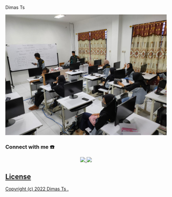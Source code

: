 Dimas Ts

![photo](./Foto/kelas.jpg)

### Connect with me ☎️
<p align="center">
<a href="https://instagram.com/lorddimas_"><img src="https://img.shields.io/badge/Instagram-E4405F?style=for-the-badge&logo=instagram&logoColor=white"/> 
<a href="https://wa.me/6281228345749"><img src="https://img.shields.io/badge/WhatsApp-25D366?style=for-the-badge&logo=whatsapp&logoColor=white" />
</p>

## License
Copyright (c) 2022 Dimas Ts .

